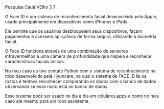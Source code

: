 ﻿Pesquisa Cauã VElho 3 7

O Face ID é um sistema de reconhecimento facial desenvolvido pela Apple, usado principalmente em dispositivos como iPhones e iPads.

Ele permite que os usuários desbloqueiem seus dispositivos, façam pagamentos e acessem aplicativos de forma segura, utilizando a biometria facial.

O Face ID funciona através de uma combinação de sensores infravermelhos e uma câmera de profundidade que mapeia e reconhece características faciais únicas.

No meu caso eu tive contato Python com o sistema de reconhecimento no robo desenvolvido pela Hyuncare ,no qual o sistema de FACE ID lia os rostos e tentava reconhecer comparando os dados com o banco de dados observando se esse rosto está no banco de dados.

Esse sistema pode ser usado no dia a dia em celulares,apps e como no meu caso até mesmo para um robo assistente;
